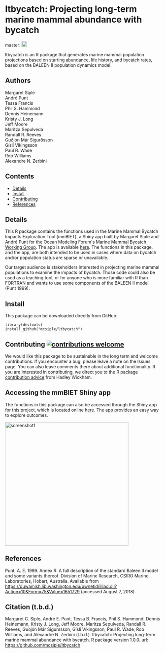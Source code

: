 # ltbycatch: Projecting long-term marine mammal abundance with bycatch
master: <a href="https://badge.fury.io/gh/mcsiple%2Fltbycatch"><img src="https://badge.fury.io/gh/mcsiple%2Fltbycatch.svg" alt="GitHub version" height="18"></a>

ltbycatch is an R package that generates marine mammal population projections based on starting abundance, life history, and bycatch rates, based on the BALEEN II population dynamics model.

## Authors
Margaret Siple  
André Punt  
Tessa Francis  
Phil S. Hammond  
Dennis Heinemann  
Kristy J. Long  
Jeff Moore  
Maritza Sepulveda  
Randall R. Reeves  
Guðjón Már Sigurðsson  
Gísli Víkingsson  
Paul R. Wade  
Rob Williams  
Alexandre N. Zerbini  


## Contents
-   [Details](#details)
-   [Install](#install)
-   [Contributing](#contributing)
-   [References](#references)
<!-- end toc -->

## Details
This R package contains the functions used in the Marine Mammal Bycatch Impacts Exploration Tool (mmBIET), a Shiny app built by Margaret Siple and André Punt for the Ocean Modeling Forum's [Marine Mammal Bycatch Working Group](https://oceanmodelingforum.org/working-groups/marine-mammal-bycatch-working-group/). The app is available [here](https://msiple.shinyapps.io/mammaltool/). The functions in this package, and the app, are both intended to be used in cases where data on bycatch and/or population status are sparse or unavailable. 

Our target audience is stakeholders interested in projecting marine mammal populations to examine the impacts of bycatch. Those code could also be used as a teaching tool, or for anyone who is more familiar with R than FORTRAN and wants to use some components of the BALEEN II model (Punt 1999). 

## Install
This package can be downloaded directly from GitHub:
```
library(devtools)
install_github("mcsiple/ltbycatch")
```


## Contributing [![contributions welcome](https://img.shields.io/badge/contributions-welcome-brightgreen.svg?style=flat)](https://github.com/dwyl/esta/issues)
We would like this package to be sustainable in the long term and welcome contributions. If you encounter a bug, please leave a note on the Issues page. You can also leave comments there about additional functionality. If you are interested in contributing, we direct you to the R package [contribution advice](http://r-pkgs.had.co.nz/git.html) from Hadley Wickham.

## Accessing the mmBIET Shiny app
The functions in this package can also be accessed through the Shiny app for this project, which is located online [here](https://msiple.shinyapps.io/mammaltool/). The app provides an easy way to explore outcomes. 

<img src="https://github.com/mcsiple/ltbycatch/blob/master/docs/screenshot1.png" alt="screenshot1" width="400">

## References
Punt, A. E. 1999. Annex R: A full description of the standard Baleen II model and some variants thereof. Division of Marine Research, CSIRO Marine Laboratories, Hobart, Australia. Available from https://duwamish.lib.washington.edu/uwnetid/illiad.dll?Action=10&Form=75&Value=1651729 (accessed August 7, 2018).

## Citation (t.b.d.)
Margaret C. Siple, André E. Punt, Tessa B. Francis, Phil S. Hammond, Dennis Heinemann, Kristy J. Long, Jeff Moore, Maritza Sepulveda, Randall R. Reeves, Guðjón Már Sigurðsson, Gísli Víkingsson, Paul R. Wade, Rob Williams, and Alexandre N. Zerbini (t.b.d.). ltbycatch: Projecting long-term marine mammal abundance with bycatch. R package version 1.0.0. url: https://github.com/mcsiple/ltbycatch
